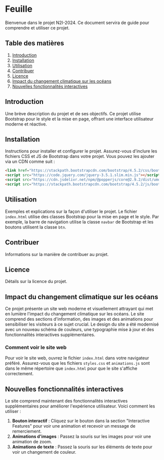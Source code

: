 # Feuille

Bienvenue dans le projet N2I-2024. Ce document servira de guide pour comprendre et utiliser ce projet.

## Table des matières
1. [Introduction](#introduction)
2. [Installation](#installation)
3. [Utilisation](#utilisation)
4. [Contribuer](#contribuer)
5. [Licence](#licence)
6. [Impact du changement climatique sur les océans](#impact-du-changement-climatique-sur-les-océans)
7. [Nouvelles fonctionnalités interactives](#nouvelles-fonctionnalités-interactives)

## Introduction
Une brève description du projet et de ses objectifs. Ce projet utilise Bootstrap pour le style et la mise en page, offrant une interface utilisateur moderne et réactive.

## Installation
Instructions pour installer et configurer le projet. Assurez-vous d'inclure les fichiers CSS et JS de Bootstrap dans votre projet. Vous pouvez les ajouter via un CDN comme suit :

```html
<link href="https://stackpath.bootstrapcdn.com/bootstrap/4.5.2/css/bootstrap.min.css" rel="stylesheet">
<script src="https://code.jquery.com/jquery-3.5.1.slim.min.js"></script>
<script src="https://cdn.jsdelivr.net/npm/@popperjs/core@2.9.2/dist/umd/popper.min.js"></script>
<script src="https://stackpath.bootstrapcdn.com/bootstrap/4.5.2/js/bootstrap.min.js"></script>
```

## Utilisation
Exemples et explications sur la façon d'utiliser le projet. Le fichier `index.html` utilise des classes Bootstrap pour la mise en page et le style. Par exemple, la barre de navigation utilise la classe `navbar` de Bootstrap et les boutons utilisent la classe `btn`.

## Contribuer
Informations sur la manière de contribuer au projet.

## Licence
Détails sur la licence du projet.

## Impact du changement climatique sur les océans
Ce projet présente un site web moderne et visuellement attrayant qui met en lumière l'impact du changement climatique sur les océans. Le site comprend des sections d'information, des images et des animations pour sensibiliser les visiteurs à ce sujet crucial. Le design du site a été modernisé avec un nouveau schéma de couleurs, une typographie mise à jour et des fonctionnalités interactives supplémentaires.

### Comment voir le site web
Pour voir le site web, ouvrez le fichier `index.html` dans votre navigateur préféré. Assurez-vous que les fichiers `styles.css` et `animations.js` sont dans le même répertoire que `index.html` pour que le site s'affiche correctement.

## Nouvelles fonctionnalités interactives
Le site comprend maintenant des fonctionnalités interactives supplémentaires pour améliorer l'expérience utilisateur. Voici comment les utiliser :

1. **Bouton interactif** : Cliquez sur le bouton dans la section "Interactive Features" pour voir une animation et recevoir un message de remerciement.
2. **Animations d'images** : Passez la souris sur les images pour voir une animation de zoom.
3. **Animations de texte** : Passez la souris sur les éléments de texte pour voir un changement de couleur.
